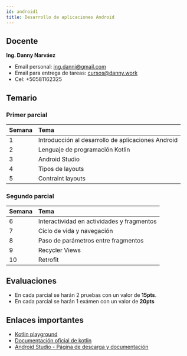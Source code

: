 ```yaml
---
id: android1
title: Desarrollo de aplicaciones Android
---
```


## Docente

**Ing. Danny Narváez**

* Email personal: [ing.danni@gmail.com](mailto:ing.danni@gmail.com)
* Email para entrega de tareas: [cursos@danny.work](mailto:cursos@danny.work)
* Cel: +50581162325

## Temario

### Primer parcial

| Semana     | Tema     |
| :------------- | :------------- |
| 1       | Introducción al desarrollo de aplicaciones Android       |
| 2       | Lenguaje de programación Kotlin       |
| 3       | Android Studio       |
| 4       | Tipos de layouts       |
| 5       | Contraint layouts       |

### Segundo parcial

| Semana     | Tema     |
| :------------- | :------------- |
| 6       | Interactividad en actividades y fragmentos       |
| 7       | Ciclo de vida y navegación       |
| 8       | Paso de parámetros entre fragmentos       |
| 9       | Recycler Views       |
| 10       | Retrofit       |

## Evaluaciones

* En cada parcial se harán 2 pruebas con un valor de **15pts**.
* En cada parcial se harán 1 exámen con un valor de **20pts**

## Enlaces importantes

* [Kotlin playground](https://play.kotlinlang.org/)
* [Documentación oficial de kotlin](https://kotlinlang.org/docs/home.html)
* [Android Studio - Página de descarga y documentación](https://developer.android.com/studio)
